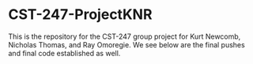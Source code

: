 # CST-247-ProjectKNR
This is the repository for the CST-247 group project for Kurt Newcomb, Nicholas Thomas, and Ray Omoregie. 
We see below are the final pushes and final code established as well.

